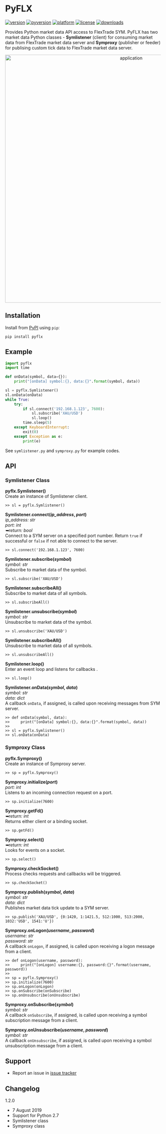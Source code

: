 # PyFLX
[![version](https://img.shields.io/pypi/v/pyflx.svg)](https://pypi.org/project/pyflx)
[![pyversion](https://img.shields.io/pypi/pyversions/pyflx.svg)](#)
[![platform](https://img.shields.io/badge/platform-linux|%20win-lightgray.svg)](#platform-availability)
[![license](https://img.shields.io/pypi/l/pyflx.svg)](https://github.com/devcartel/pyflx/blob/master/LICENSE.txt)
[![downloads](https://img.shields.io/pypi/dm/pyflx.svg)](https://pypi.org/project/pyflx)

Provides Python market data API access to FlexTrade SYM. PyFLX has two market data Python classes - **Symlistener** (client) for consuming market data from FlexTrade market data server and **Symproxy** (publisher or feeder) for publising custom tick data to FlexTrade market data server.

<p align="center">
    <img src="https://user-images.githubusercontent.com/3415706/62541201-85692d80-b883-11e9-826a-05191f845c87.png" alt="application" width="800"/>
</p>

## Installation
Install from [PyPI](https://pypi.org/project/pyflx) using `pip`:

    pip install pyflx

## Example
```python
import pyflx
import time

def onData(symbol, data={}):
    print("[onData] symbol:{}, data:{}".format(symbol, data))

sl = pyflx.Symlistener()
sl.onData(onData)
while True:
    try:
        if sl.connect('192.168.1.123', 7600):
            sl.subscribe('XAU/USD')
            sl.loop()
        time.sleep(5)
    except KeyboardInterrupt:
        exit(0)
    except Exception as e:
        print(e)
```

See `symlistener.py` and `symproxy.py` for example codes.

## API
### Symlistener Class
__pyflx.Symlistener()__  
Create an instance of Symlistener client.

    >> sl = pyflx.Symlistener()

__Symlistener.connect(_ip_address_, _port_)__  
_ip_address: str_   
_port: int_  
_➥return: bool_  
Connect to a SYM server on a specified port number. Return `true` if successful or `false` if not able to connect to the server.

    >> sl.connect('192.168.1.123', 7600)

__Symlistener.subscribe(_symbol_)__  
_symbol: str_   
Subscribe to market data of the symbol.

    >> sl.subscribe('XAU/USD')

__Symlistener.subscribeAll()__    
Subscribe to market data of all symbols.

    >> sl.subscribeAll()

__Symlistener.unsubscribe(_symbol_)__  
_symbol: str_   
Unsubscribe to market data of the symbol.

    >> sl.unsubscribe('XAU/USD')

__Symlistener.subscribeAll()__  
Unsubscribe to market data of all symbols.

    >> sl.unsubscribeAll()

__Symlistener.loop()__  
Enter an event loop and listens for callbacks .

    >> sl.loop()

__Symlistener.onData(_symbol_, _data_)__  
_symbol: str_  
_data: dict_  
A callback `onData`, if assigned, is called upon receiving messages from SYM server.

    >> def onData(symbol, data):
    >>     print("[onData] symbol:{}, data:{}".format(symbol, data))
    >>
    >> sl = pyflx.Symlistener()
    >> sl.onData(onData)

### Symproxy Class
__pyflx.Symproxy()__  
Create an instance of Symproxy server.

    >> sp = pyflx.Symproxy()

__Symproxy.initialize(_port_)__  
_port: int_   
Listens to an incoming connection request on a port.

    >> sp.initialize(7600)

__Symproxy.getFd()__  
_➥return: int_  
Returns either client or a binding socket.

    >> sp.getFd()

__Symproxy.select()__  
_➥return: int_  
Looks for events on a socket.

    >> sp.select()

__Symproxy.checkSocket()__  
Process checks requests and callbacks will be triggered.

    >> sp.checkSocket()

__Symproxy.publish(_symbol_, _data_)__  
_symbol: str_  
_data: dict_  
Publishes market data tick update to a SYM server.

    >> sp.publish('XAU/USD', {0:1420, 1:1421.5, 512:1000, 513:2000, 1032:'USD', 1541:'U'})

__Symproxy.onLogon(_username_, _password_)__  
_username: str_  
_password: str_  
A callback `onLogon`, if assigned, is called upon receiving a logon message from a client.

    >> def onLogon(username, password):
    >>     print("[onLogon] username:{}, password:{}".format(username, password))
    >>
    >> sp = pyflx.Symproxy()
    >> sp.initialize(7600)
    >> sp.onLogon(onLogon)
    >> sp.onSubscribe(onSubscribe)
    >> sp.onUnsubscribe(onUnsubscribe)

__Symproxy.onSubscribe(_symbol_)__  
_symbol: str_  
A callback `onSubscribe`, if assigned, is called upon receiving a symbol subscription message from a client.

__Symproxy.onUnsubscribe(_username_, _password_)__  
_symbol: str_  
A callback `onUnsubscribe`, if assigned, is called upon receiving a symbol unsubscription message from a client.

## Support
* Report an issue in [issue tracker](https://github.com/devcartel/pyflx/issues)

## Changelog
1.2.0
* 7 August 2019
* Support for Python 2.7
* Symlistener class
* Symproxy class
